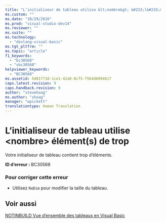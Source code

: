 ```yaml
---
title: "L’initialiseur de tableau utilise &lt;nombre&gt; &#233;l&#233;ment(s) de trop | Microsoft Docs"
ms.custom: ""
ms.date: "10/29/2016"
ms.prod: "visual-studio-dev14"
ms.reviewer: ""
ms.suite: ""
ms.technology: 
  - "devlang-visual-basic"
ms.tgt_pltfrm: ""
ms.topic: "article"
f1_keywords: 
  - "bc30568"
  - "vbc30568"
helpviewer_keywords: 
  - "BC30568"
ms.assetid: 5d81f73d-1ce1-42a0-8cf5-f564d6094617
caps.latest.revision: 9
caps.handback.revision: 9
author: "stevehoag"
ms.author: "shoag"
manager: "wpickett"
translationtype: Human Translation
---
```

# L’initialiseur de tableau utilise &lt;nombre&gt; &#233;l&#233;ment(s) de trop
Votre initialiseur de tableau contient trop d’éléments.  
  
 **ID d’erreur :** BC30568  
  
### Pour corriger cette erreur  
  
-   Utilisez `ReDim` pour modifier la taille du tableau.  
  
## Voir aussi  
 [NOTINBUILD Vue d’ensemble des tableaux en Visual Basic](http://msdn.microsoft.com/fr-fr/ca50e2f2-b4d2-4c57-9169-9abbcc3392d8)